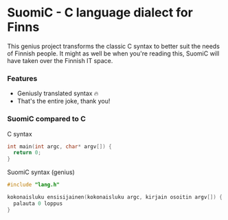 # SuomiC - C language dialect for Finns
This genius project transforms the classic C syntax to better suit the needs of Finnish people. It might as well be when you're reading this, SuomiC will have taken over the Finnish IT space.

### Features
- Geniusly translated syntax :fire:
- That's the entire joke, thank you!

### SuomiC compared to C

C syntax
```c
int main(int argc, char* argv[]) {
  return 0;
}
```

SuomiC syntax (genius)
```c
#include "lang.h"

kokonaisluku ensisijainen(kokonaisluku argc, kirjain osoitin argv[]) {
  palauta 0 loppus
}
```
